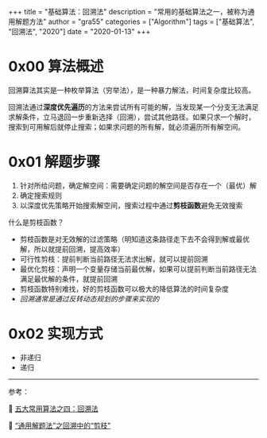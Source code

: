 +++
title = "基础算法：回溯法"
description = "常用的基础算法之一，被称为通用解题方法"
author = "gra55"
categories = ["Algorithm"]
tags = ["基础算法", "回溯法", "2020"]
date = "2020-01-13"
+++

# 0x00 算法概述

回溯算法其实是一种枚举算法（穷举法），是一种暴力解法，时间复杂度比较高。

回溯法通过**深度优先遍历**的方法来尝试所有可能的解，当发现某一个分支无法满足求解条件，立马退回一步重新选择（回溯），尝试其他路径。如果只求一个解时，搜索到可用解后就停止搜索；如果求问题的所有解，就必须遍历所有解空间。

# 0x01 解题步骤

1. 针对所给问题，确定解空间：需要确定问题的解空间是否存在一个（最优）解
2. 确定搜索规则
3. 以深度优先策略开始搜索解空间，搜索过程中通过**剪枝函数**避免无效搜索

什么是剪枝函数？
+ 剪枝函数是对无效解的过滤策略（明知道这条路径走下去不会得到解或最优解，所以就提前回溯，提高效率）
+ 可行性剪枝：提前判断当前路径无法求出解，就可以提前回溯
+ 最优化剪枝：声明一个变量存储当前最优解，如果可以提前判断当前路径无法满足最优解的条件，就提前回溯
+ 剪枝函数特别难找，好的剪枝函数可以极大的降低算法的时间复杂度
+ _回溯通常是通过反转动态规划的步骤来实现的_

# 0x02 实现方式

+ 非递归
+ 递归

---
参考：

:pushpin:  [五大常用算法之四：回溯法](https://www.cnblogs.com/steven_oyj/archive/2010/05/22/1741376.html)

:pushpin:  [“通用解题法”之回溯中的“剪枝”](https://blog.csdn.net/Arabic1666/article/details/80147606)
